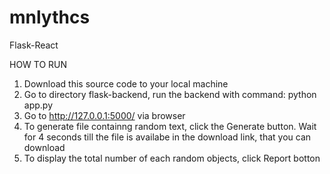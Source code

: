 # mnlythcs
Flask-React 

HOW TO RUN

1. Download this source code to your local machine
2. Go to directory flask-backend, run the backend with command:
   python app.py
3. Go to http://127.0.0.1:5000/ via browser 
4. To generate file containng random text, click the Generate button. Wait for 4 seconds till the file is availabe in the download link, that you can download
5. To display the total number of each random objects, click Report botton
   
